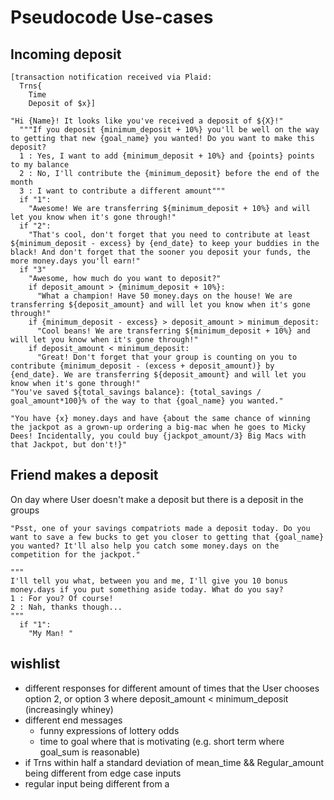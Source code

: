 # Pseudocode Use-cases

## Incoming deposit
```
[transaction notification received via Plaid:
  Trns{
    Time
    Deposit of $x}]

"Hi {Name}! It looks like you've received a deposit of ${X}!"
  """If you deposit {minimum_deposit + 10%} you'll be well on the way to getting that new {goal_name} you wanted! Do you want to make this deposit?
  1 : Yes, I want to add {minimum_deposit + 10%} and {points} points to my balance
  2 : No, I'll contribute the {minimum_deposit} before the end of the month
  3 : I want to contribute a different amount"""
  if "1":
    "Awesome! We are transferring ${minimum_deposit + 10%} and will let you know when it's gone through!"
  if "2":
    "That's cool, don't forget that you need to contribute at least ${minimum_deposit - excess} by {end_date} to keep your buddies in the black! And don't forget that the sooner you deposit your funds, the more money.days you'll earn!"
  if "3"
    "Awesome, how much do you want to deposit?"
    if deposit_amount > {minimum_deposit + 10%}:
      "What a champion! Have 50 money.days on the house! We are transferring ${deposit_amount} and will let you know when it's gone through!"
    if {minimum_deposit - excess} > deposit_amount > minimum_deposit:
      "Cool beans! We are transferring ${minimum_deposit + 10%} and will let you know when it's gone through!"
    if deposit_amount < minimum_deposit:
      "Great! Don't forget that your group is counting on you to contribute {minimum_deposit - (excess + deposit_amount)} by {end_date}. We are transferring ${deposit_amount} and will let you know when it's gone through!"
"You've saved ${total_savings balance}: {total_savings / goal_amount*100}% of the way to that {goal_name} you wanted."

"You have {x} money.days and have {about the same chance of winning the jackpot as a grown-up ordering a big-mac when he goes to Micky Dees! Incidentally, you could buy {jackpot_amount/3} Big Macs with that Jackpot, but don't!}"
```

## Friend makes a deposit

On day where User doesn't make a deposit but there is a deposit in the groups

```
"Psst, one of your savings compatriots made a deposit today. Do you want to save a few bucks to get you closer to getting that {goal_name} you wanted? It'll also help you catch some money.days on the competition for the jackpot."

"""
I'll tell you what, between you and me, I'll give you 10 bonus money.days if you put something aside today. What do you say?
1 : For you? Of course!
2 : Nah, thanks though...
"""
  if "1":
    "My Man! "
```

## wishlist
- different responses for different amount of times that the User chooses option 2, or option 3 where deposit_amount < minimum_deposit (increasingly whiney)
- different end messages
  - funny expressions of lottery odds
  - time to goal where that is motivating (e.g. short term where goal_sum is reasonable)
- if Trns within half a standard deviation of mean_time && Regular_amount being different from edge case inputs
- regular input being different from a
